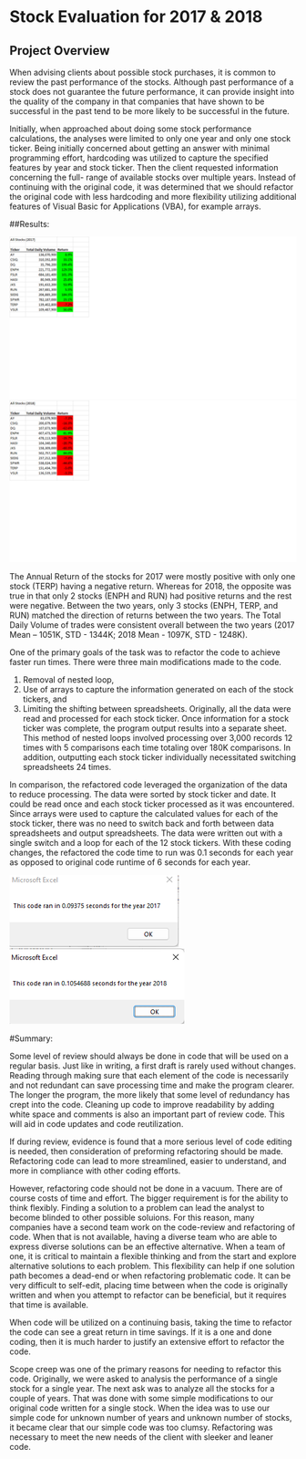 # Stock Evaluation for 2017 & 2018
## Project Overview
When advising clients about possible stock purchases, it is common to review the past performance of the stocks.  Although past performance of a stock does not guarantee the future performance, it can provide insight into the quality of the company in that companies that have shown to be successful in the past tend to be more likely to be successful in the future.

Initially, when approached about doing some stock performance calculations, the analyses were limited to only one year and only one stock ticker.  Being initially concerned about getting an answer with minimal programming effort, hardcoding was utilized to capture the specified features by year and stock ticker.  Then the client requested information concerning the full- range of available stocks over multiple years.  Instead of continuing with the original code, it was determined that we should refactor the original code with less hardcoding and more flexibility utilizing additional features of Visual Basic for Applications (VBA), for example arrays.

##Results:
  
![Table of Results for 2017 Stocks](https://github.com/CWCroghan/VBA_Challenge/blob/main/Results2017.png)
![Table of Results for 2018 Stocks](https://github.com/CWCroghan/VBA_Challenge/blob/main/Results2018.png)

The Annual Return of the stocks for 2017 were mostly positive with only one stock (TERP) having a negative return.  Whereas for 2018, the opposite was true in that only 2 stocks (ENPH and RUN) had positive returns and the rest were negative.  Between the two years, only 3 stocks (ENPH, TERP, and RUN) matched the direction of returns between the two years.  The Total Daily Volume of trades were consistent overall between the two years (2017 Mean – 1051K, STD - 1344K; 2018 Mean - 1097K, STD - 1248K).

One of the primary goals of the task was to refactor the code to achieve faster run times. There were three main modifications made to the code.  
1.	Removal of nested loop,
2.	Use of arrays to capture the information generated on each of the stock tickers, and
3.	Limiting the shifting between spreadsheets.
Originally, all the data were read and processed for each stock ticker.  Once  information for a stock ticker was complete,  the program output  results into a separate sheet.  This method of nested loops involved processing over 3,000 records 12 times with 5 comparisons each time totaling over 180K comparisons.  In addition, outputting each stock ticker individually necessitated switching spreadsheets 24 times. 

In comparison, the refactored code leveraged the organization of the data to reduce processing.   The data were sorted by stock ticker and date.  It could be read once and each stock ticker processed as it was encountered.  Since arrays were used to capture the calculated values for each of the stock ticker, there was no need to switch back and forth between data spreadsheets and output spreadsheets.  The data were written out with a single switch and a loop for each of the 12 stock tickers.  With these coding changes, the refactored the code time to run was 0.1 seconds for each year as opposed to original code runtime of 6 seconds for each year.

![Image of Time for 2017 Stocks](https://github.com/CWCroghan/VBA_Challenge/blob/main/VBA_Challenge_2017.png)
![Image of Time for 2018 Stocks](https://github.com/CWCroghan/VBA_Challenge/blob/main/VBA_Challenge_2018.png)

#Summary: 

Some level of review should always be done in code that will be used on a regular basis.  Just like in writing, a first draft is rarely used without changes.  Reading through making sure that each element of the code is necessarily and not redundant can save processing time and make the program clearer.  The longer the program, the more likely that some level of redundancy has crept into the code.  Cleaning up code to improve readability by adding white space and comments is also an important part of review code.  This will aid in code updates and code reutilization.  

If during review, evidence is found that a more serious level of code editing is needed, then consideration of preforming refactoring should be made.  Refactoring code can lead to more streamlined, easier to understand, and more in compliance with other coding efforts. 

However, refactoring code should not be done in a vacuum.  There are of course costs of time and effort.  The bigger requirement is for the ability to think flexibly.  Finding a solution to a problem can lead the analyst to become blinded to other possible soluions.  For this reason, many companies have a second team work on the code-review and refactoring of code.  When that is not available, having a diverse team who are able to express diverse solutions can be an effective alternative.  When a team of one, it is critical to maintain a flexible thinking and from the start and explore alternative solutions to each problem.  This flexibility can help if one solution path becomes a dead-end or when refactoring problematic code.  It can be very difficult to self-edit, placing time between when the code is originally written and when you attempt to refactor can be beneficial, but it requires that time is available.  

When code will be utilized on a continuing basis, taking the time to refactor the code can see a great return in time savings.  If it is a one and done coding, then it is much harder to justify an extensive effort to refactor the code.

Scope creep was one of the primary reasons for needing to refactor this code.  Originally, we were asked to analysis the performance of a single stock for a single year.  The next ask was to analyze all the stocks for a couple of years.  That was done with some simple modifications to our original code written for a single stock.  When the idea was to use our simple code for unknown number of years and unknown number of stocks, it became clear that our simple code was too clumsy.  Refactoring was necessary to meet the new needs of the client with sleeker and leaner code.



